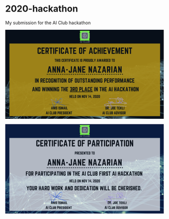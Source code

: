 # 2020-hackathon
My submission for the AI Club hackathon

![Third Place](https://github.com/annajanenazarian/2020-hackathon/blob/main/Third%20place%20-%20Anna-Jane%20Nazarian%5B12873%5D.png)

![Participation](https://github.com/annajanenazarian/2020-hackathon/blob/main/Anna-Jane%20Nazarian%20Certificate%20of%20Participation%5B12872%5D.png)
